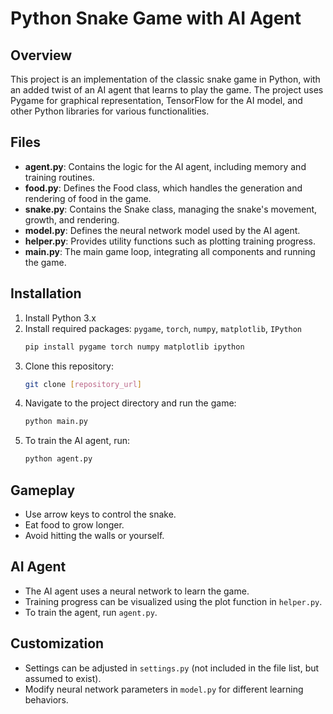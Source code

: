 
# Python Snake Game with AI Agent

## Overview
This project is an implementation of the classic snake game in Python, with an added twist of an AI agent that learns to play the game. The project uses Pygame for graphical representation, TensorFlow for the AI model, and other Python libraries for various functionalities.

## Files
- **agent.py**: Contains the logic for the AI agent, including memory and training routines.
- **food.py**: Defines the Food class, which handles the generation and rendering of food in the game.
- **snake.py**: Contains the Snake class, managing the snake's movement, growth, and rendering.
- **model.py**: Defines the neural network model used by the AI agent.
- **helper.py**: Provides utility functions such as plotting training progress.
- **main.py**: The main game loop, integrating all components and running the game.

## Installation
1. Install Python 3.x
2. Install required packages: `pygame`, `torch`, `numpy`, `matplotlib`, `IPython`
    ```bash
    pip install pygame torch numpy matplotlib ipython
    ```
3. Clone this repository:
    ```bash
    git clone [repository_url]
    ```
4. Navigate to the project directory and run the game:
    ```bash
    python main.py
    ```
5. To train the AI agent, run:
    ```bash
    python agent.py
    ```

## Gameplay
- Use arrow keys to control the snake.
- Eat food to grow longer.
- Avoid hitting the walls or yourself.

## AI Agent
- The AI agent uses a neural network to learn the game.
- Training progress can be visualized using the plot function in `helper.py`.
- To train the agent, run `agent.py`.

## Customization
- Settings can be adjusted in `settings.py` (not included in the file list, but assumed to exist).
- Modify neural network parameters in `model.py` for different learning behaviors.
